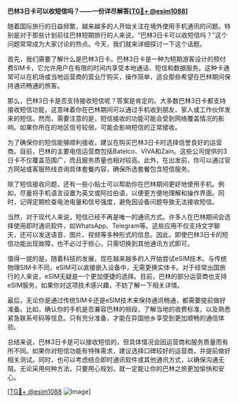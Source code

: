 **巴林3日卡可以收短信吗？——一份详尽解答[[TG💪+ @esim1088](https://t.me/s/esim1088)]**

随着国际旅行的日益频繁，越来越多的人开始关注在境外使用手机通讯的问题。特别是对于那些计划前往巴林短期旅行的人来说，“巴林3日卡可以收短信吗？”这个问题常常成为大家讨论的热点。今天，我们就来详细探讨一下这个话题。

首先，我们需要了解什么是巴林3日卡。巴林3日卡是一种为短期游客设计的预付费SIM卡，它允许用户在有限的时间内享受本地通话、短信和数据服务。这种卡通常可以在机场或当地运营商的营业厅购买，操作简单，适合那些希望在巴林期间保持通讯畅通的旅客。

那么，巴林3日卡是否支持接收短信呢？答案是肯定的。大多数巴林3日卡都支持接收短信功能，这意味着你在巴林期间可以通过手机收到朋友、家人或工作伙伴发来的短信。然而，需要注意的是，短信接收的功能可能会受到网络覆盖情况的影响。如果你所在的地区信号较弱，可能会影响短信的正常接收。

为了确保你的短信能够顺利接收，建议在购买巴林3日卡时选择信誉良好的运营商。目前，巴林的主要电信运营商包括Batelco、VIVA和Zain。这些公司提供的3日卡不仅覆盖范围广，而且服务质量也相对较高。此外，在出发前，你可以通过官方网站或客服热线咨询具体套餐内容，确保所选套餐包含短信服务。

除了短信接收问题，还有一些小贴士可以帮助你在巴林期间更好地使用手机。例如，尽量将手机语言设置为英文或阿拉伯语，以便更方便地理解和操作界面。同时，记得定期检查电池电量和信号强度，避免因设备问题导致无法接收短信。

当然，对于现代人来说，短信已经不再是唯一的通讯方式。许多人在巴林期间会选择使用即时通讯软件，如WhatsApp、Telegram等。这些应用不仅支持文字聊天，还可以发送语音、图片、视频等多种形式的信息。因此，即使巴林3日卡的短信功能出现故障，也不必过于担心，只需切换到其他通讯方式即可。

值得一提的是，随着科技的发展，现在越来越多的人开始尝试eSIM技术。与传统物理SIM卡不同，eSIM可以直接嵌入设备中，无需更换实体卡。对于经常出国旅行的人来说，eSIM无疑是一个更加便捷的选择。目前，巴林的部分运营商也支持eSIM服务，如果你对这项技术感兴趣，不妨了解一下相关详情。

最后，无论你是通过传统SIM卡还是eSIM技术来保持通讯畅通，都需要提前做好准备。比如，确认你的手机是否兼容巴林的频段，了解当地的收费标准，以及熟悉紧急联系号码等信息。只有充分准备，才能在异国他乡享受到更加顺畅的通信体验。

总结来说，巴林3日卡是可以接收短信的，但具体情况会因运营商和服务质量而有所不同。如果你对短信功能有特殊需求，建议选择口碑较好的运营商，并提前做好相关测试。同时，也可以考虑结合即时通讯软件或其他通讯方式，以确保沟通无阻。无论采用何种方法，只要用心规划，就一定能让你的巴林之旅更加愉快和安心。

[[TG💪+ @esim1088](https://t.me/s/esim1088) ![Image](https://i.postimg.cc/4NQfJmqS/Snipaste-2025-05-13-00-14-12.png)]
